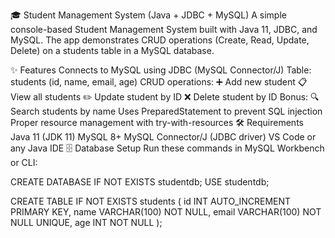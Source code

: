 🎓 Student Management System (Java + JDBC + MySQL)
A simple console-based Student Management System built with Java 11, JDBC, and MySQL.
The app demonstrates CRUD operations (Create, Read, Update, Delete) on a students table in a MySQL database.

✨ Features
Connects to MySQL using JDBC (MySQL Connector/J)
Table: students (id, name, email, age)
CRUD operations:
➕ Add new student
📋 View all students
✏️ Update student by ID
❌ Delete student by ID
Bonus: 🔍 Search students by name
Uses PreparedStatement to prevent SQL injection
Proper resource management with try-with-resources
🛠 Requirements
Java 11 (JDK 11)
MySQL 8+
MySQL Connector/J (JDBC driver)
VS Code or any Java IDE
🗄 Database Setup
Run these commands in MySQL Workbench or CLI:

CREATE DATABASE IF NOT EXISTS studentdb;
USE studentdb;

CREATE TABLE IF NOT EXISTS students (
    id INT AUTO_INCREMENT PRIMARY KEY,
    name VARCHAR(100) NOT NULL,
    email VARCHAR(100) NOT NULL UNIQUE,
    age INT NOT NULL
);

